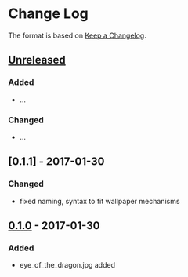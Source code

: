 # Change Log

The format is based on [Keep a Changelog](http://keepachangelog.com/).

## [Unreleased]
### Added
- ...

### Changed
- ...

## [0.1.1] - 2017-01-30
### Changed
- fixed naming, syntax to fit wallpaper mechanisms

## [0.1.0] - 2017-01-30
### Added
- eye_of_the_dragon.jpg added

[Unreleased]: https://github.com/stonier/groot-eclipse-preferences/compare/0.1.1...HEAD
[0.1.0]: https://github.com/stonier/groot-eclipse-preferences/compare/0.1.0...0.1.1
[0.1.0]: https://github.com/stonier/groot-eclipse-preferences/compare/78eec1338484ccd22a4f5ffd799b83759989d37b...0.1.0
